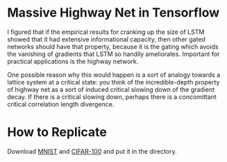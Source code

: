 Massive Highway Net in Tensorflow
====

I figured that if the empirical results for cranking up the size of LSTM showed that it had extensive informational capacity, then other gated networks should have that property, because it is the gating which avoids the vanishing of gradients that LSTM so handily ameliorates. Important for practical applications is the highway network.

One possible reason why this would happen is a sort of analogy towards a lattice system at a critical state: you think of the incredible-depth property of highway net as a sort of induced critical slowing down of the gradient decay. If there is a critical slowing down, perhaps there is a concomittant critical correlation length divergence.

How to Replicate
===

Download [MNIST](http://deeplearning.net/data/mnist/mnist.pkl.gz) and [CIFAR-100](https://www.cs.toronto.edu/~kriz/cifar.html) and put it in the directory.
